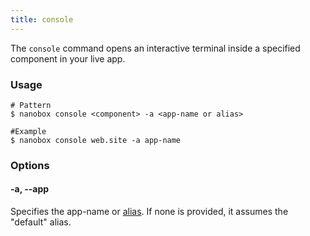 ```yaml
---
title: console
---
```


The `console` command opens an interactive terminal inside a specified component in your live app.

### Usage
```shell
# Pattern
$ nanobox console <component> -a <app-name or alias>

#Example
$ nanobox console web.site -a app-name
```

### Options

#### -a, --app
Specifies the app-name or [alias](/cli/link/). If none is provided, it assumes the "default" alias.
